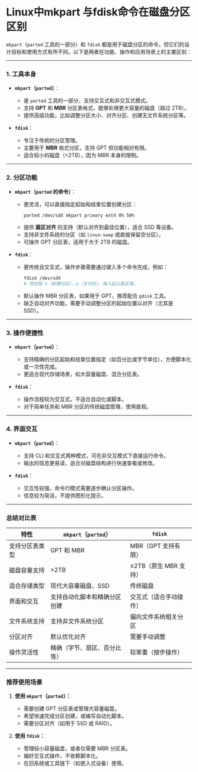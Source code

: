 # Linux中mkpart 与fdisk命令在磁盘分区区别

 
`mkpart`（`parted` 工具的一部分）和 `fdisk` 都是用于磁盘分区的命令，但它们的设计目标和使用方式有所不同。以下是两者在功能、操作和应用场景上的主要区别：

---

### **1. 工具本身**
- **`mkpart`（`parted`）**：
  - 是 `parted` 工具的一部分，支持交互式和非交互式模式。
  - 支持 **GPT** 和 **MBR** 分区表格式，能够处理更大容量的磁盘（超过 2TB）。
  - 提供高级功能，比如调整分区大小、对齐分区、创建无文件系统分区等。

- **`fdisk`**：
  - 专注于传统的分区管理。
  - 主要用于 **MBR** 格式分区，支持 GPT 但功能相对有限。
  - 适合较小的磁盘（<2TB），因为 MBR 本身的限制。

---

### **2. 分区功能**
- **`mkpart`（`parted` 的命令）**：
  - 更灵活，可以直接指定起始和结束位置创建分区：
    ```bash
    parted /dev/sdX mkpart primary ext4 0% 50%
    ```
  - 提供 **扇区对齐** 的支持（默认对齐到最佳位置），适合 SSD 等设备。
  - 支持非文件系统的分区（如 `linux-swap` 或直接保留空分区）。
  - 可操作 GPT 分区表，适用于大于 2TB 的磁盘。

- **`fdisk`**：
  - 更传统且交互式，操作步骤需要通过键入多个命令完成，例如：
    ```bash
    fdisk /dev/sdX
    # 然后按 n（新建分区）、p（主分区）、输入起止扇区等。
    ```
  - 默认操作 MBR 分区表，如果用于 GPT，推荐配合 `gdisk` 工具。
  - 缺乏自动对齐功能，需要手动调整分区的起始位置以对齐（尤其是 SSD）。

---

### **3. 操作便捷性**
- **`mkpart`（`parted`）**：
  - 支持精确的分区起始和结束位置指定（如百分比或字节单位），方便脚本化或一次性完成。
  - 更适合现代存储场景，如大容量磁盘、混合分区表。

- **`fdisk`**：
  - 操作流程较为交互式，不适合自动化或脚本。
  - 对于简单任务和 MBR 分区的传统磁盘管理，使用直观。

---

### **4. 界面交互**
- **`mkpart`（`parted`）**：
  - 支持 CLI 和交互式两种模式，可在非交互模式下直接运行命令。
  - 输出的信息更易读，适合对磁盘结构进行快速查看或修改。

- **`fdisk`**：
  - 交互性较强，命令行模式需要逐步确认分区操作。
  - 信息较为简洁，不提供图形化提示。

---

### **总结对比表**

| 特性            | `mkpart`（`parted`）            | `fdisk`                    |
|-----------------|--------------------------------|----------------------------|
| 支持分区表类型    | GPT 和 MBR                     | MBR（GPT 支持有限）        |
| 磁盘容量支持      | >2TB                           | ≤2TB（原生 MBR 支持）       |
| 适合存储类型      | 现代大容量磁盘、SSD            | 传统磁盘                   |
| 界面和交互        | 支持自动化脚本和精确分区创建     | 交互式（适合手动操作）      |
| 文件系统支持      | 支持非文件系统分区             | 偏向文件系统相关分区        |
| 分区对齐          | 默认优化对齐                  | 需要手动调整               |
| 操作灵活性        | 精确（字节、扇区、百分比等）     | 较笨重（按步操作）          |

---

### **推荐使用场景**
1. **使用 `mkpart`（`parted`）：**
   - 需要创建 GPT 分区表或管理大容量磁盘。
   - 希望快速完成分区创建，或编写自动化脚本。
   - 需要分区对齐（如用于 SSD 或 RAID）。

2. **使用 `fdisk`：**
   - 管理较小容量磁盘，或者仅需要 MBR 分区表。
   - 偏好交互式操作，不依赖脚本化。
   - 在旧系统或工具链下（如嵌入式设备）使用。